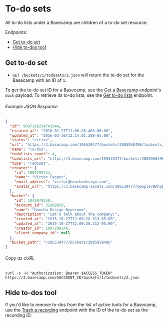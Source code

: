 To-do sets
==========

All to-do lists under a Basecamp are children of a to-do set resource.

Endpoints:

- [Get to-do set](#get-to-do-set)
- [Hide to-dos tool](#hide-to-dos-tool)


Get to-do set
-------------

* `GET /buckets/1/todosets/2.json` will return the to-do set for the Basecamp with an ID of `1`.

To get the to-do set ID for a Basecamp, see the [Get a Basecamp][1] endpoint's `dock` payload. To retrieve its to-do lists, see the [Get to-do lists][2] endpoint.

###### Example JSON Response

``` json
{
  "id": 9007199254741044,
  "created_at": "2016-01-27T11:00:28.483-06:00",
  "updated_at": "2016-03-16T12:14:01.288-05:00",
  "status": "active",
  "url": "https://3.basecamp.com/195539477/buckets/2085958496/todosets/9007199254741045",
  "name": "To-dos",
  "todolists_count": 4,
  "todolists_url": "https://3.basecamp.com/195539477/buckets/2085958496/todolists.json",
  "type": "Todoset",
  "creator": {
    "id": 1007299144,
    "name": "Victor Cooper",
    "email_address": "victor@honchodesign.com",
    "avatar_url": "https://3.basecamp-assets.com/195539477/people/BAhpBEgqCjw=--8266bb0507508f3d46050d57b65924d5e2a005f3/avatar-64-x4"
  },
  "bucket": {
    "id": 1042979250,
    "account_id": 31989850,
    "name": "Honcho Design Newsroom",
    "description": "Let's talk about the company!",
    "created_at": "2015-10-27T12:00:28.313-05:00",
    "updated_at": "2015-10-27T12:00:28.313-05:00",
    "creator_id": 1007299144,
    "client_company_id": null
  },
  "bucket_path": "/195539477/buckets/2085958496"
}
```

###### Copy as cURL

``` shell
curl -s -H "Authorization: Bearer $ACCESS_TOKEN" https://3.basecamp.com/$ACCOUNT_ID/buckets/1/todosets/2.json
```


Hide to-dos tool
----------------

If you'd like to remove to-dos from the list of active tools for a Basecamp, use the [Trash a recording][2] endpoint with the ID of the to-do set as the recording ID.


[1]: https://github.com/basecamp/bc3-api/blob/master/sections/basecamps.md#get-a-basecamp
[2]: https://github.com/basecamp/bc3-api/blob/master/sections/todolists.md#get-to-do-lists
[3]: https://github.com/basecamp/bc3-api/blob/master/sections/recordings.md#trash-a-recording
